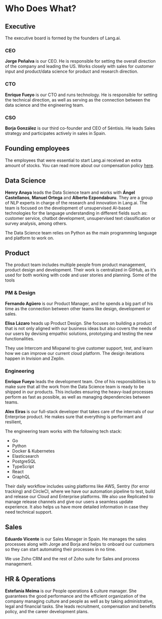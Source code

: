 # Who Does What?

## Executive

The executive board is formed by the founders of Lang.ai.

### CEO

**Jorge Peñalva** is our CEO. He is responsible for setting the overall direction of the company and leading the US. Works closely with sales for customer input and product/data science for product and research direction.

### CTO

**Enrique Fueyo** is our CTO and runs technology. He is responsible for setting the technical direction, as well as serving as the connection between the data science and the engineering team.

### CSO

**Borja González** is our third co-founder and CEO of Séntisis. He leads Sales strategy and participates actively in sales in Spain.

## Founding employees

The employees that were essential to start Lang.ai received an extra amount of stocks. You can read more about our compensation policy [here](https://building.lang.ai/how-we-created-a-technical-compensation-plan-from-scratch-dd8f9e198b86).

## Data Science

**Henry Anaya** leads the Data Science team and works with **Ángel Castellanos**, **Manuel Ortega** and **Alberto Ezpondaburu**. They are a group of NLP experts in charge of the research and innovation in Lang.ai. The team is focused on the development of unsupervised AI-based technologies for the language understanding in different fields such as: customer service, chatbot development, unsupervised text classification or survey analysis, among others.

The Data Science team relies on Python as the main programming language and platform to work on.

## Product

The product team includes multiple people from product management, product design and development. Their work is centralized in GitHub, as it’s used for both working with code and user stories and planning. Some of the tools

### PM & Design

**Fernando Agüero** is our Product Manager, and he spends a big part of his time as the connection between other teams like design, development or sales.

**Elisa Lázaro** heads up Product Design. She focuses on building a product that is not only aligned with our business ideas but also covers the needs of our users by devising empathic solutions, prototyping and testing the new functionalities.

They use Intercom and Mixpanel to give customer support, test, and learn how we can improve our current cloud platform. The design iterations happen in Invision and Zeplin.

### Engineering

**Enrique Fueyo** leads the development team. One of his responsibilities is to make sure that all the work from the Data Science team is ready to be shipped in our products. This includes ensuring the heavy-load processes perform as fast as possible, as well as managing dependencies between teams.

**Alex Eiras** is our full-stack developer that takes care of the internals of our Enterprise product. He makes sure that everything is performant and resilient,

The engineering team works with the following tech stack:

- Go
- Python
- Docker & Kubernetes
- Elasticsearch
- PostgreSQL
- TypeScript
- React
- GraphQL

Their daily workflow includes using platforms like AWS, Sentry (for error tracking) and CircleCI, where we have our automation pipeline to test, build and release our Cloud and Enterprise platforms. We also use Replicated to manage release channels and give our users a seamless update experience. It also helps us have more detailed information in case they need technical support.

## Sales

**Eduardo Vicente** is our Sales Manager in Spain. He manages the sales processes along with Jorge and Borja and helps to onboard our customers so they can start automating their processes in no time.

We use Zoho CRM and the rest of Zoho suite for Sales and process management.

## HR & Operations

**Estefanía Meima** is our People operations & culture manager. She guarantees the good performance and the efficient organization of the company managing culture and people as well as by taking administrative, legal and financial tasks. She leads recruitment, compensation and benefits policy, and the career development plans.
